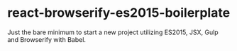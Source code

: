 # react-browserify-es2015-boilerplate

Just the bare minimum to start a new project utilizing ES2015, JSX, Gulp and Browserify with Babel.
